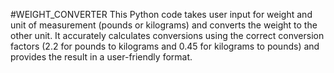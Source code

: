 #WEIGHT_CONVERTER
This Python code takes user input for weight and unit of measurement (pounds or kilograms) and converts the weight to the other unit. It accurately calculates conversions using the correct conversion factors (2.2 for pounds to kilograms and 0.45 for kilograms to pounds) and provides the result in a user-friendly format.

